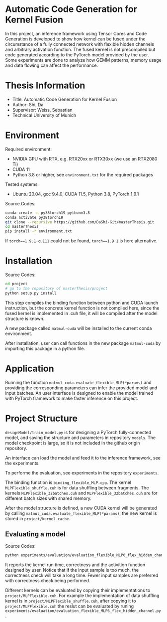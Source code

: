 Automatic Code Generation for Kernel Fusion
===
In this project, an inference framework using Tensor Cores and Code Generation is developed to show how kernel can be fused under the circumstance of a fully connected network with flexible hidden channels and arbitrary activation function. The fused kernel is not precompiled but code generated according to the PyTorch model provided by the user. Some experiments are done to analyze how GEMM patterns, memory usage and data flowing can affect the performance. 
# Thesis Information
- Title:  Automatic Code Generation for Kernel Fusion
- Author:  Shi, Da
- Supervisor: Weiss, Sebastian
- Technical University of Munich

# Environment
Required environment:
 - NVIDIA GPU with RTX, e.g. RTX20xx or RTX30xx (we use an RTX2080 Ti)
 - CUDA 11
 - Python 3.8 or higher, see `environment.txt` for the required packages

Tested systems:
- Ubuntu 20.04, gcc 9.4.0, CUDA 11.5, Python 3.8, PyTorch 1.9.1

Source Codes:
```sh
conda create -n py38torch19 python=3.8
conda activate py38torch19
git clone --recursive https://github.com/DaShi-Git/masterThesis.git
cd masterThesis
pip install -r environment.txt

```
If `torch==1.9.1+cu111` could not be found, `torch==1.9.1` is here alternative.
# Installation
Source Codes:
```sh
cd project
# go to the repository of masterThesis/project
python setup.py install

```
This step compiles the binding function between python and CUDA launch instruction, but the concrete kernel function is not compiled here, since the fused kernel is implemented in .cuh file, it will be compiled after the model structure is known.

A new package called `matmul-cuda` will be installed to the current conda environment.

After installation, user can call functions in the new package `matmul-cuda` by importing this package in a python file.
# Application
Running the function `matmul_cuda.evaluate_flexible_MLP(*params)` and providing the corresponding parameters can infer the provided model and input batches. An user interface is designed to enable the model trained with PyTorch framework to make faster inference on this project.

# Project Structure
`designModel/train_model.py` is for designing a PyTorch fully-connected model, and saving the structure and parameters in repository `models`. The model checkpoint is large, so it is not included in the github origin repository.

An interface can load the model and feed it to the inference framework, see the experiments.

To performe the evaluation, see experiments in the repository `experiments`.

The binding function is `binding_flexible_MLP.cpp`. The kernel `MLPFlexible_shuffle.cuh` is for data shuffling between fragments. The kernels `MLPFlexible_32batches.cuh` and `MLPFlexible_32batches.cuh` are for different batch sizes with shared memory.

After the model structure is defined, a new CUDA kernel will be generated by calling `matmul_cuda.evaluate_flexible_MLP(*params)`, the new kernel is stored in `project/kernel_cache`.

## Evaluating a model
Source Codes:
```sh
python experiments/evaluation/evaluation_flexible_MLP6_flex_hidden_channel.py

```
It reports the kernel run time, correctness and the activition function designed by user. Notice that if the input sample is too much, the correctness check will take a long time. Fewer input samples are preferred with correctness check being performed.

Different kernels can be evaluated by copying their implementations to `project/MLPFlexible.cuh`. For example the implementation of data shuffling kernel is in `project/MLPFlexible_shuffle.cuh`, after copying it to `project/MLPFlexible.cuh` the reslut can be evaluated by runing `experiments/evaluation/evaluation_flexible_MLP6_flex_hidden_channel.py`.



